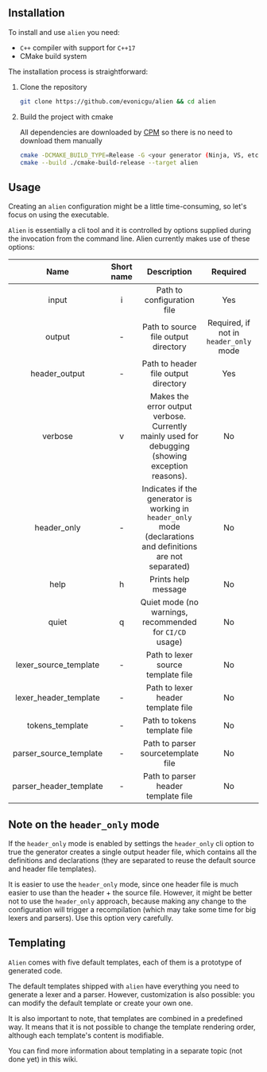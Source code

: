## Installation

To install and use `alien` you need:

- `C++` compiler with support for `C++17`
- CMake build system

The installation process is straightforward:

1. Clone the repository
   ```sh
   git clone https://github.com/evonicgu/alien && cd alien
   ```
2. Build the project with cmake
   
   All dependencies are downloaded by [CPM](https://github.com/cpm-cmake/CPM.cmake) so there is no need to download them manually

   ```sh
   cmake -DCMAKE_BUILD_TYPE=Release -G <your generator (Ninja, VS, etc.)> -S . -B ./cmake-build-release
   cmake --build ./cmake-build-release --target alien
   ```

## Usage

Creating an `alien` configuration might be a little time-consuming, so let's focus on using the executable.

`Alien` is essentially a cli tool and it is controlled by options supplied during the invocation from the command line. Alien currently makes use of these options:

| Name                   | Short name | Description                                                                                                  | Required                               | Default          |
|:------------------------:|:------------:|:--------------------------------------------------------------------------------------------------------------:|:----------------------------------------:|:------------------:|
| input                  | i          | Path to configuration file                                                                                   | Yes                                    | -                |
| output                 | -          | Path to source file output directory                                                                         | Required, if not in `header_only` mode | -                |
| header_output          | -          | Path to header file output directory                                                                         | Yes                                    | -                |
| verbose                | v          | Makes the error output verbose. Currently mainly used for debugging (showing exception reasons).             | No                                     | `false`          |
| header_only            | -          | Indicates if the generator is working in `header_only` mode (declarations and definitions are not separated) | No                                     | `false`          |
| help                   | h          | Prints help message                                                                                          | No                                     | -                |
| quiet                  | q          | Quiet mode (no warnings, recommended for `CI/CD` usage)                                                      | No                                     | `false`          |
| lexer_source_template  | -          | Path to lexer source template file                                                                           | No                                     | Default template |
| lexer_header_template  | -          | Path to lexer header template file                                                                           | No                                     | Default template |
| tokens_template        | -          | Path to tokens template file                                                                                 | No                                     | Default template |
| parser_source_template | -          | Path to parser sourcetemplate file                                                                           | No                                     | Default template |
| parser_header_template | -          | Path to parser header template file                                                                          | No                                     | Default template |

## Note on the `header_only` mode

If the `header_only` mode is enabled by settings the `header_only` cli option to true the generator creates a single output header file, which contains all the definitions and declarations (they are separated to reuse the default source and header file templates).

It is easier to use the `header_only` mode, since one header file is much easier to use than the header + the source file. However, it might be better not to use the `header_only` approach, because making any change to the configuration will trigger a recompilation (which may take some time for big lexers and parsers). Use this option very carefully.

## Templating

`Alien` comes with five default templates, each of them is a prototype of generated code.

The default templates shipped with `alien` have everything you need to generate a lexer and a parser. However, customization is also possible: you can modify the default template or create your own one.

It is also important to note, that templates are combined in a predefined way. It means that it is not possible to change the template rendering order, although each template's content is modifiable.

You can find more information about templating in a separate topic (not done yet) in this wiki.

